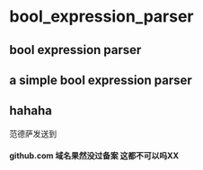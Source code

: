 # bool_expression_parser
## bool expression parser
## a simple bool expression parser
## hahaha

范德萨发送到
#### github.com 域名果然没过备案 这都不可以吗XX
